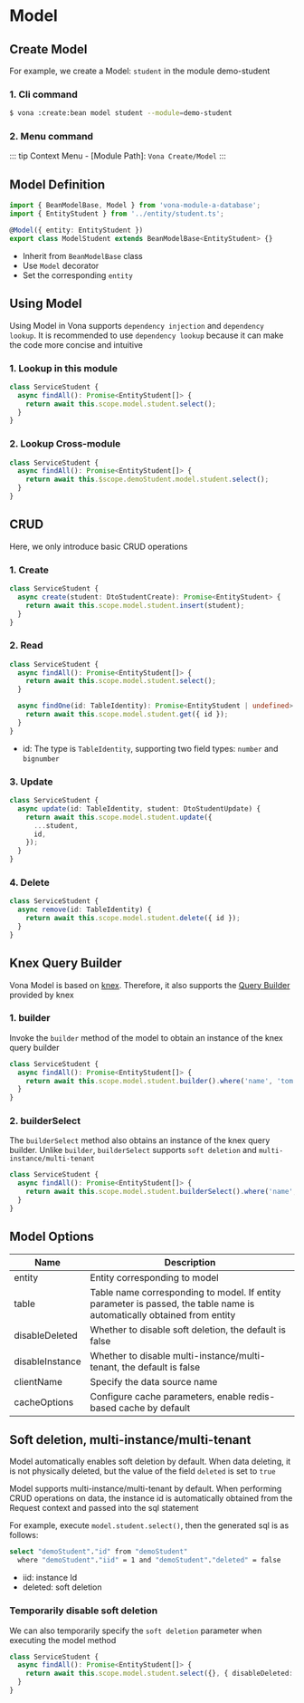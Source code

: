 # Model

## Create Model

For example, we create a Model: `student` in the module demo-student

### 1. Cli command

``` bash
$ vona :create:bean model student --module=demo-student
```

### 2. Menu command

::: tip
Context Menu - [Module Path]: `Vona Create/Model`
:::

## Model Definition

``` typescript
import { BeanModelBase, Model } from 'vona-module-a-database';
import { EntityStudent } from '../entity/student.ts';

@Model({ entity: EntityStudent })
export class ModelStudent extends BeanModelBase<EntityStudent> {}
```

- Inherit from `BeanModelBase` class
- Use `Model` decorator
- Set the corresponding `entity`

## Using Model

Using Model in Vona supports `dependency injection` and `dependency lookup`. It is recommended to use `dependency lookup` because it can make the code more concise and intuitive

### 1. Lookup in this module

``` typescript
class ServiceStudent {
  async findAll(): Promise<EntityStudent[]> {
    return await this.scope.model.student.select();
  }
}
```

### 2. Lookup Cross-module

``` typescript
class ServiceStudent {
  async findAll(): Promise<EntityStudent[]> {
    return await this.$scope.demoStudent.model.student.select();
  }
}
```

## CRUD

Here, we only introduce basic CRUD operations

### 1. Create

``` typescript
class ServiceStudent {
  async create(student: DtoStudentCreate): Promise<EntityStudent> {
    return await this.scope.model.student.insert(student);
  }
}
```

### 2. Read

```typescript
class ServiceStudent { 
  async findAll(): Promise<EntityStudent[]> { 
    return await this.scope.model.student.select(); 
  } 

  async findOne(id: TableIdentity): Promise<EntityStudent | undefined> { 
    return await this.scope.model.student.get({ id }); 
  }
}
```

- id: The type is `TableIdentity`, supporting two field types: `number` and `bignumber`

### 3. Update

```typescript
class ServiceStudent { 
  async update(id: TableIdentity, student: DtoStudentUpdate) { 
    return await this.scope.model.student.update({ 
      ...student, 
      id, 
    }); 
  }
}
```

### 4. Delete

```typescript
class ServiceStudent { 
  async remove(id: TableIdentity) {
    return await this.scope.model.student.delete({ id });
  }
}
```

## Knex Query Builder

Vona Model is based on [knex](https://knexjs.org/). Therefore, it also supports the [Query Builder](https://knexjs.org/guide/query-builder.html) provided by knex

### 1. builder

Invoke the `builder` method of the model to obtain an instance of the knex query builder

``` typescript
class ServiceStudent {
  async findAll(): Promise<EntityStudent[]> {
    return await this.scope.model.student.builder().where('name', 'tom').orderBy('name');
  }
}
```

### 2. builderSelect

The `builderSelect` method also obtains an instance of the knex query builder. Unlike `builder`, `builderSelect` supports `soft deletion` and `multi-instance/multi-tenant`

``` typescript
class ServiceStudent {
  async findAll(): Promise<EntityStudent[]> {
    return await this.scope.model.student.builderSelect().where('name', 'tom').orderBy('name');
  }
}
```

## Model Options

|Name|Description|
|--|--|
|entity|Entity corresponding to model|
|table|Table name corresponding to model. If entity parameter is passed, the table name is automatically obtained from entity|
|disableDeleted|Whether to disable soft deletion, the default is false|
|disableInstance|Whether to disable multi-instance/multi-tenant, the default is false|
|clientName|Specify the data source name|
|cacheOptions|Configure cache parameters, enable redis-based cache by default|

## Soft deletion, multi-instance/multi-tenant

Model automatically enables soft deletion by default. When data deleting, it is not physically deleted, but the value of the field `deleted` is set to `true`

Model supports multi-instance/multi-tenant by default. When performing CRUD operations on data, the instance id is automatically obtained from the Request context and passed into the sql statement

For example, execute `model.student.select()`, then the generated sql is as follows:

``` bash
select "demoStudent"."id" from "demoStudent"
  where "demoStudent"."iid" = 1 and "demoStudent"."deleted" = false
```

- iid: instance Id
- deleted: soft deletion

### Temporarily disable soft deletion

We can also temporarily specify the `soft deletion` parameter when executing the model method

``` typescript
class ServiceStudent {
  async findAll(): Promise<EntityStudent[]> {
    return await this.scope.model.student.select({}, { disableDeleted: true });
  }
}
```
